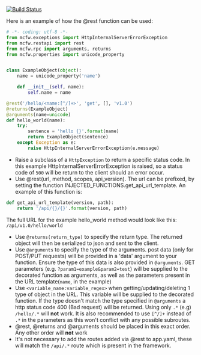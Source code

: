 [![Build Status](https://travis-ci.org/rogerthat-platform/mcfw.svg?branch=master)](https://travis-ci.org/rogerthat-platform/mcfw)

Here is an example of how the @rest function can be used:

```python
# -*- coding: utf-8 -*-
from mcfw.exceptions import HttpInternalServerErrorException
from mcfw.restapi import rest
from mcfw.rpc import arguments, returns
from mcfw.properties import unicode_property


class ExampleObject(object):
    name = unicode_property('name')

    def __init__(self, name):
        self.name = name

@rest('/hello/<name:[^/]+>', 'get', [], 'v1.0')
@returns(ExampleObject)
@arguments(name=unicode)
def hello_world(name):
    try:
        sentence = 'hello {}'.format(name)
        return ExampleObject(sentence)
    except Exception as e:
        raise HttpInternalServerErrorException(e.message)
```

- Raise a subclass of a `HttpException` to return a specific status code. In this example HttpInternalServerErrorException is raised, so a status code of `500` will be return to the client should an error occur.
- Use @rest(url, method, scopes, api_version). The url can be prefixed, by setting the function INJECTED_FUNCTIONS.get_api_url_template.
An example of this function is:
```python
def get_api_url_template(version, path):
    return '/api/{}/{}'.format(version, path)

```

The full URL for the example hello_world method would look like this: `/api/v1.0/hello/world`
- Use `@returns(return_type)` to specify the return type. The returned object will then be serialized to json and sent to the client.
- Use `@arguments` to specify the type of the arguments. post data (only for POST/PUT requests) will be provided in a 'data' argument to your function. Ensure the type of this data is also provided in `@arguments`. GET parameters (e.g. `?param1=example&param2=test`) will be supplied to the decorated function as arguments, as well as the parameters present in the URL template(`name`, in the example)
- Use `<variable_name:variable_regex>` when getting/updating/deleting 1 type of object in the URL. This variable will be supplied to the decorated function. If the type doesn't match the type specified in `@arguments` a http status code 400 (Bad request) will be returned. Using only `.*` (e.g) `/hello/.*` will **not** work. It is also recommended to use `[^/]+` instead of `.*` in the parameters as this won't conflict with any possible subroutes.
- @rest, @returns and @arguments should be placed in this exact order. Any other order will **not** work
- It's not necessary to add the routes added via @rest to app.yaml, these will match the `/api/.*` route which is present in the framework.
